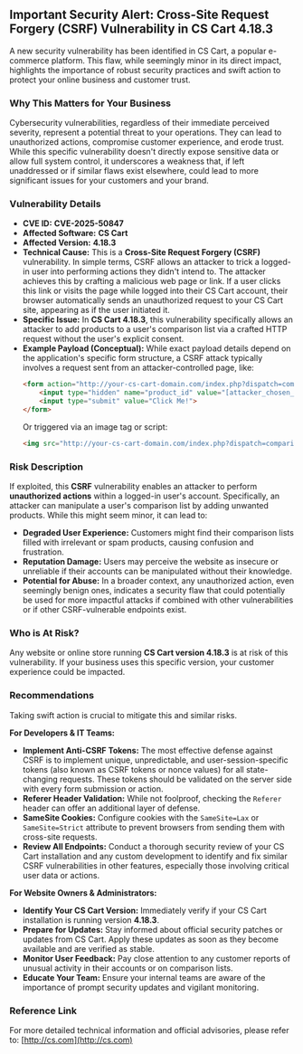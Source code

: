 ## Important Security Alert: Cross-Site Request Forgery (CSRF) Vulnerability in CS Cart 4.18.3

A new security vulnerability has been identified in CS Cart, a popular e-commerce platform. This flaw, while seemingly minor in its direct impact, highlights the importance of robust security practices and swift action to protect your online business and customer trust.

### Why This Matters for Your Business

Cybersecurity vulnerabilities, regardless of their immediate perceived severity, represent a potential threat to your operations. They can lead to unauthorized actions, compromise customer experience, and erode trust. While this specific vulnerability doesn't directly expose sensitive data or allow full system control, it underscores a weakness that, if left unaddressed or if similar flaws exist elsewhere, could lead to more significant issues for your customers and your brand.

### Vulnerability Details

*   **CVE ID:** **CVE-2025-50847**
*   **Affected Software:** **CS Cart**
*   **Affected Version:** **4.18.3**
*   **Technical Cause:** This is a **Cross-Site Request Forgery (CSRF)** vulnerability. In simple terms, CSRF allows an attacker to trick a logged-in user into performing actions they didn't intend to. The attacker achieves this by crafting a malicious web page or link. If a user clicks this link or visits the page while logged into their CS Cart account, their browser automatically sends an unauthorized request to your CS Cart site, appearing as if the user initiated it.
*   **Specific Issue:** In **CS Cart 4.18.3**, this vulnerability specifically allows an attacker to add products to a user's comparison list via a crafted HTTP request without the user's explicit consent.
*   **Example Payload (Conceptual):**
    While exact payload details depend on the application's specific form structure, a CSRF attack typically involves a request sent from an attacker-controlled page, like:
    ```html
    <form action="http://your-cs-cart-domain.com/index.php?dispatch=comparison.add" method="POST">
        <input type="hidden" name="product_id" value="[attacker_chosen_product_ID]">
        <input type="submit" value="Click Me!">
    </form>
    ```
    Or triggered via an image tag or script:
    ```html
    <img src="http://your-cs-cart-domain.com/index.php?dispatch=comparison.add&product_id=[attacker_chosen_product_ID]" style="display:none;">
    ```

### Risk Description

If exploited, this **CSRF** vulnerability enables an attacker to perform **unauthorized actions** within a logged-in user's account. Specifically, an attacker can manipulate a user's comparison list by adding unwanted products. While this might seem minor, it can lead to:

*   **Degraded User Experience:** Customers might find their comparison lists filled with irrelevant or spam products, causing confusion and frustration.
*   **Reputation Damage:** Users may perceive the website as insecure or unreliable if their accounts can be manipulated without their knowledge.
*   **Potential for Abuse:** In a broader context, any unauthorized action, even seemingly benign ones, indicates a security flaw that could potentially be used for more impactful attacks if combined with other vulnerabilities or if other CSRF-vulnerable endpoints exist.

### Who is At Risk?

Any website or online store running **CS Cart version 4.18.3** is at risk of this vulnerability. If your business uses this specific version, your customer experience could be impacted.

### Recommendations

Taking swift action is crucial to mitigate this and similar risks.

**For Developers & IT Teams:**

*   **Implement Anti-CSRF Tokens:** The most effective defense against CSRF is to implement unique, unpredictable, and user-session-specific tokens (also known as CSRF tokens or nonce values) for all state-changing requests. These tokens should be validated on the server side with every form submission or action.
*   **Referer Header Validation:** While not foolproof, checking the `Referer` header can offer an additional layer of defense.
*   **SameSite Cookies:** Configure cookies with the `SameSite=Lax` or `SameSite=Strict` attribute to prevent browsers from sending them with cross-site requests.
*   **Review All Endpoints:** Conduct a thorough security review of your CS Cart installation and any custom development to identify and fix similar CSRF vulnerabilities in other features, especially those involving critical user data or actions.

**For Website Owners & Administrators:**

*   **Identify Your CS Cart Version:** Immediately verify if your CS Cart installation is running version **4.18.3**.
*   **Prepare for Updates:** Stay informed about official security patches or updates from CS Cart. Apply these updates as soon as they become available and are verified as stable.
*   **Monitor User Feedback:** Pay close attention to any customer reports of unusual activity in their accounts or on comparison lists.
*   **Educate Your Team:** Ensure your internal teams are aware of the importance of prompt security updates and vigilant monitoring.

### Reference Link

For more detailed technical information and official advisories, please refer to:
[http://cs.com](http://cs.com)